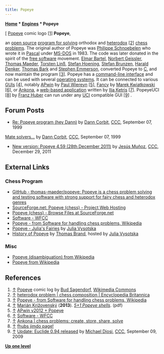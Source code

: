 ```yaml
---
title: Popeye
---
```

**[Home](Home "Home") \* [Engines](Engines "Engines") \* Popeye**



[ [Popeye](https://en.wikipedia.org/wiki/Popeye) comic logo <a id="cite-note-1" href="#cite-ref-1">[1]</a>
**Popeye**,  

an [open source](Category:Open_Source "Category:Open Source") [program for solving](Category:Problem "Category:Problem") orthodox and [heterodox](https://en.wikipedia.org/wiki/Heterodoxy) <a id="cite-note-2" href="#cite-ref-2">[2]</a> [chess problems](Chess_Problems,_Compositions_and_Studies "Chess Problems, Compositions and Studies"). The original author of Popeye was [Philippe Schnoebelen](index.php?title=Philippe_Schnoebelen&action=edit&redlink=1 "Philippe Schnoebelen (page does not exist)") who wrote it in [Pascal](Pascal "Pascal") under [MS-DOS](MS-DOS "MS-DOS") in 1983. The code was later donated in the spirit of the [free software](https://en.wikipedia.org/wiki/Free_software) movement. [Elmar Bartel](index.php?title=Elmar_Bartel&action=edit&redlink=1 "Elmar Bartel (page does not exist)"), [Norbert Geissler](index.php?title=Norbert_Geissler&action=edit&redlink=1 "Norbert Geissler (page does not exist)"), [Thomas Maeder](index.php?title=Thomas_Maeder&action=edit&redlink=1 "Thomas Maeder (page does not exist)"), [Torsten Linß](Torsten_Lin%C3%9F "Torsten Linß"), [Stefan Hoening](index.php?title=Stefan_Hoening&action=edit&redlink=1 "Stefan Hoening (page does not exist)"), [Stefan Brunzen](index.php?title=Stefan_Brunzen&action=edit&redlink=1 "Stefan Brunzen (page does not exist)"), [Harald Denker](index.php?title=Harald_Denker&action=edit&redlink=1 "Harald Denker (page does not exist)"), [Thomas Bark](index.php?title=Thomas_Bark&action=edit&redlink=1 "Thomas Bark (page does not exist)") and [Stephen Emmerson](index.php?title=Stephen_Emmerson&action=edit&redlink=1 "Stephen Emmerson (page does not exist)"), converted Popeye to [C](C "C"), and now maintain the program <a id="cite-note-3" href="#cite-ref-3">[3]</a>. Popeye has a [command-line interface](CLI "CLI") and can be used with several [operating systems](Software#OS "Software"). It can be connected to various [GUIs](GUI "GUI") <a id="cite-note-4" href="#cite-ref-4">[4]</a>, notably [APwin](APwin "APwin") by [Paul Wiereyn](Paul_Wiereyn "Paul Wiereyn") <a id="cite-note-5" href="#cite-ref-5">[5]</a>, [Fancy](index.php?title=Fancy&action=edit&redlink=1 "Fancy (page does not exist)") by [Marek Kwiatkowski](index.php?title=Marek_Kwiatkowski&action=edit&redlink=1 "Marek Kwiatkowski (page does not exist)") <a id="cite-note-6" href="#cite-ref-6">[6]</a>, or [Ankona](index.php?title=Ankona&action=edit&redlink=1 "Ankona (page does not exist)"), a [web-based application](https://en.wikipedia.org/wiki/Web_application) written by [Ilja Ketris](index.php?title=Ilja_Ketris&action=edit&redlink=1 "Ilja Ketris (page does not exist)") <a id="cite-note-7" href="#cite-ref-7">[7]</a>. PopeyeUCI <a id="cite-note-8" href="#cite-ref-8">[8]</a> by [Franz Huber](index.php?title=Franz_Huber&action=edit&redlink=1 "Franz Huber (page does not exist)") can run under any [UCI](UCI "UCI") compatible GUI <a id="cite-note-9" href="#cite-ref-9">[9]</a> . 



## Forum Posts


* [Re: Popeye program (hey Dann)](https://www.stmintz.com/ccc/index.php?id=67782) by [Dann Corbit](Dann_Corbit "Dann Corbit"), [CCC](CCC "CCC"), September 07, 1999


 [Mate solvers...](https://www.stmintz.com/ccc/index.php?id=67784) by [Dann Corbit](Dann_Corbit "Dann Corbit"), [CCC](CCC "CCC"), September 07, 1999
* [New version: Popeye 4.59 (28th December 2011)](http://www.talkchess.com/forum/viewtopic.php?t=41660) by [Jesús Muñoz](index.php?title=Jes%C3%BAs_Mu%C3%B1oz&action=edit&redlink=1 "Jesús Muñoz (page does not exist)"), [CCC](CCC "CCC"), December 29, 2011


## External Links


### Chess Program


* [GitHub - thomas-maeder/popeye: Popeye is a chess problem solving and testing software with strong support for fairy chess and heterodox genres](https://github.com/thomas-maeder/popeye)
* [SourceForge.net: Popeye (chess) - Project Web Hosting](http://popeye-chess.sourceforge.net/)
* [Popeye (chess) - Browse Files at SourceForge.net](http://sourceforge.net/projects/popeye-chess/files/)
* [Software - WFCC](http://www.wfcc.ch/software/)
* [Popeye - from Software for handling chess problems, Wikipedia](https://en.wikipedia.org/wiki/Software_for_handling_chess_problems#Popeye)
* [Popeye - Julia's Fairies](http://juliasfairies.com/software/popeye/) by [Julia Vysotska](https://plus.google.com/108188775028459511603/about)
* [History of Popeye](http://juliasfairies.com/software/popeye/history-of-popeye/) by [Thomas Brand](http://www.thbrand.de/), hosted by [Julia Vysotska](https://plus.google.com/108188775028459511603/about)


### Misc


* [Popeye (disambiguation) from Wikipedia](https://en.wikipedia.org/wiki/Popeye_%28disambiguation%29)
* [Popeye from Wikipedia](https://en.wikipedia.org/wiki/Popeye)


## References


1. <a id="cite-ref-1" href="#cite-note-1">↑</a> [Popeye](https://en.wikipedia.org/wiki/Popeye) comic log by [Bud Sagendorf](https://en.wikipedia.org/wiki/Bud_Sagendorf), [Wikimedia Commons](https://en.wikipedia.org/wiki/Wikimedia_Commons)
2. <a id="cite-ref-2" href="#cite-note-2">↑</a> [heterodox problem | chess composition | Encyclopedia Britannica](http://www.britannica.com/EBchecked/topic/264261/heterodox-problem)
3. <a id="cite-ref-3" href="#cite-note-3">↑</a> [Popeye - from Software for handling chess problems, Wikipedia](https://en.wikipedia.org/wiki/Software_for_handling_chess_problems#Popeye)
4. <a id="cite-ref-4" href="#cite-note-4">↑</a> [Marián Križovenský](https://soks.sk/author/superadminsoks/) (**2013**). *[5+1 Popeye shells](http://www.jurajlorinc.com/chess/5_1_Popeye_shells.pdf)*. (pdf)
5. <a id="cite-ref-5" href="#cite-note-5">↑</a> [APwin v2012 + Popeye](http://alybadix.bl.ee/apwin.htm)
6. <a id="cite-ref-6" href="#cite-note-6">↑</a> [Software - WFCC](http://www.wfcc.ch/software/)
7. <a id="cite-ref-7" href="#cite-note-7">↑</a> [Ankona | chess problems: create, store, share, solve](http://www.ankona.ch/)
8. <a id="cite-ref-8" href="#cite-note-8">↑</a> [fhubs jimdo page!](http://fhub.jimdo.com/)
9. <a id="cite-ref-9" href="#cite-note-9">↑</a> [Update: Euclide 0.94 released](http://www.talkchess.com/forum/viewtopic.php?t=29702) by [Michael Diosi](index.php?title=Michael_Diosi&action=edit&redlink=1 "Michael Diosi (page does not exist)"), [CCC](CCC "CCC"), September 09, 2009

**[Up one level](Engines "Engines")**







 
